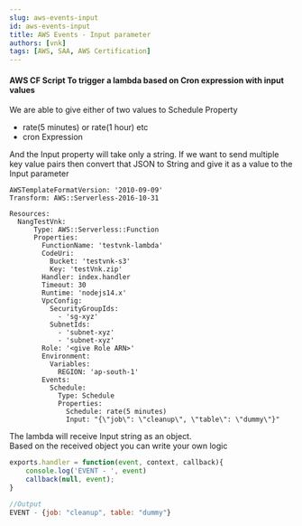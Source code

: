 ```yaml
---
slug: aws-events-input
id: aws-events-input
title: AWS Events - Input parameter
authors: [vnk]
tags: [AWS, SAA, AWS Certification]
---
```


#### AWS CF Script To trigger a lambda based on Cron expression with **input values**

We are able to give either of two values to Schedule Property
- rate(5 minutes) or rate(1 hour) etc
- cron Expression

And the Input property will take only a string. If we want to send multiple key value pairs then convert that JSON to String and give it as a value to the Input parameter

```
AWSTemplateFormatVersion: '2010-09-09'
Transform: AWS::Serverless-2016-10-31

Resources:
  NangTestVnk:
      Type: AWS::Serverless::Function
      Properties:
        FunctionName: 'testvnk-lambda'
        CodeUri:
          Bucket: 'testvnk-s3'
          Key: 'testVnk.zip'
        Handler: index.handler
        Timeout: 30
        Runtime: 'nodejs14.x'      
        VpcConfig:
          SecurityGroupIds: 
            - 'sg-xyz'
          SubnetIds: 
            - 'subnet-xyz'
            - 'subnet-xyz'
        Role: '<give Role ARN>'
        Environment:
          Variables:          
            REGION: 'ap-south-1'
        Events:
          Schedule:
            Type: Schedule
            Properties:
              Schedule: rate(5 minutes)
              Input: "{\"job\": \"cleanup\", \"table\": \"dummy\"}"
```

The lambda will receive Input string as an object.  
Based on the received object you can write your own logic


```js
exports.handler = function(event, context, callback){
    console.log('EVENT - ', event)
    callback(null, event);
}

//Output
EVENT - {job: "cleanup", table: "dummy"}

```